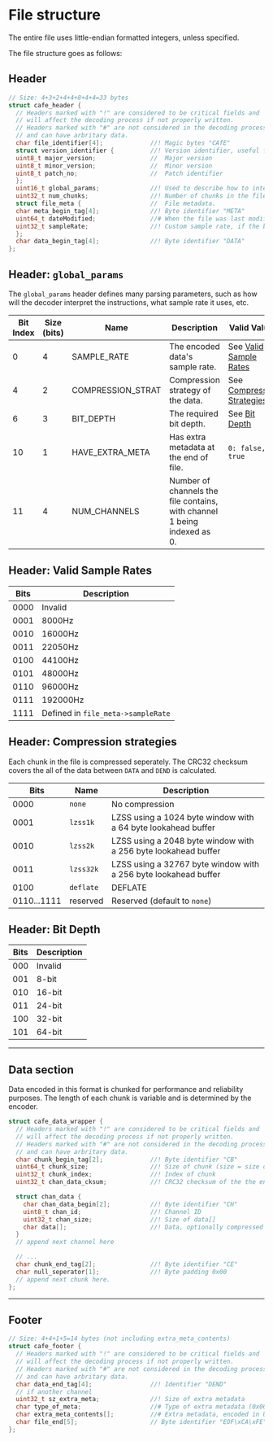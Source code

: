 # File structure

The entire file uses little-endian formatted integers, unless specified.

The file structure goes as follows:

## Header
```c
// Size: 4+3+2+4+4+8+4+4=33 bytes
struct cafe_header {
  // Headers marked with "!" are considered to be critical fields and
  // will affect the decoding process if not properly written.
  // Headers marked with "#" are not considered in the decoding process
  // and can have arbritary data.
  char file_identifier[4];             //! Magic bytes "CAfE"
  struct version_identifier {          //! Version identifier, useful for compatibility checking
  uint8_t major_version;               //  Major version
  uint8_t minor_version;               //  Minor version
  uint8_t patch_no;                    //  Patch identifier
  };
  uint16_t global_params;              //! Used to describe how to interpret the file
  uint32_t num_chunks;                 //! Number of chunks in the file
  struct file_meta {                   //  File metadata.
  char meta_begin_tag[4];              //! Byte identifier "META"
  uint64_t dateModified;               //# When the file was last modified
  uint32_t sampleRate;                 //! Custom sample rate, if the below presets are not applicable.
  };
  char data_begin_tag[4];              //! Byte identifier "DATA"
};
```
<!-- ## Header: `data_type`
This tells the decoder what type of file is it dealing with. Here is a table listing how it will be interpreted. So far, a decoder would only need to support:
| Character |                 Description                |
|-----------|--------------------------------------------|
|     A     |   File will be interpreted as audio data   | -->


## Header: `global_params`
The `global_params` header defines many parsing parameters, such as how will the decoder interpret the instructions, what sample rate it uses, etc.

| Bit Index | Size (bits) |     Name     | Description | Valid Values |
|-------|------|--------------|-------------|--------------|
|   0   |  4   |  SAMPLE_RATE | The encoded data's sample rate. | See [Valid Sample Rates](#header-valid-sample-rates) |
|   4   |  2   | COMPRESSION_STRAT | Compression strategy of the data. | See [Compression Strategies](#header-compression-strategies) |
|   6   |  3   |  BIT_DEPTH   | The required bit depth. | See [Bit Depth](#header-bit-depth) |
|   10  |  1   | HAVE_EXTRA_META | Has extra metadata at the end of file. | `0: false, 1: true` |
|   11  |  4   | NUM_CHANNELS | Number of channels the file contains, with channel 1 being indexed as 0. |


## Header: Valid Sample Rates
| Bits | Description |
|------|-------------|
| 0000 | Invalid     |
| 0001 | 8000Hz      |
| 0010 | 16000Hz     |
| 0011 | 22050Hz     |
| 0100 | 44100Hz     |
| 0101 | 48000Hz     |
| 0110 | 96000Hz     |
| 0111 | 192000Hz    |
| 1111 | Defined in `file_meta->sampleRate` |

## Header: Compression strategies
Each chunk in the file is compressed seperately. The CRC32 checksum covers the all of the data between `DATA` and `DEND` is calculated.

| Bits | Name | Description |
|------|------|-------------|
| 0000 | `none` | No compression |
| 0001 | `lzss1k` | LZSS using a 1024 byte window with a 64 byte lookahead buffer |
| 0010 | `lzss2k` | LZSS using a 2048 byte window with a 256 byte lookahead buffer |
| 0011 | `lzss32k` | LZSS using a 32767 byte window with a 256 byte lookahead buffer |
| 0100 | `deflate` | DEFLATE |
| 0110...1111 | reserved | Reserved (default to `none`) |

## Header: Bit Depth
| Bits | Description |
|------|-------------|
| 000  | Invalid     |
| 001  | 8-bit       |
| 010  | 16-bit      |
| 011  | 24-bit      |
| 100  | 32-bit      |
| 101  | 64-bit      |
<hr>

## Data section

Data encoded in this format is chunked for performance and reliability purposes. The length of each chunk is variable and is determined by the encoder.

```c
struct cafe_data_wrapper {
  // Headers marked with "!" are considered to be critical fields and
  // will affect the decoding process if not properly written.
  // Headers marked with "#" are not considered in the decoding process
  // and can have arbritary data.
  char chunk_begin_tag[2];             //! Byte identifier "CB"
  uint64_t chunk_size;                 //! Size of chunk (size = size of chan_data)
  uint32_t chunk_index;                //! Index of chunk
  uint32_t chan_data_cksum;            //! CRC32 checksum of the the entire chan_data part of the file.

  struct chan_data {
    char chan_data_begin[2];           //! Byte identifier "CH"
    uint8_t chan_id;                   //! Channel ID
    uint32_t chan_size;                //! Size of data[]
    char data[];                       //! Data, optionally compressed
  }
  // append next channel here

  // ...
  char chunk_end_tag[2];               //! Byte identifier "CE"
  char null_seperator[1];              //! Byte padding 0x00
  // append next chunk here.
};

```



<hr>

## Footer
```c
// Size: 4+4+1+5=14 bytes (not including extra_meta_contents)
struct cafe_footer {
  // Headers marked with "!" are considered to be critical fields and
  // will affect the decoding process if not properly written.
  // Headers marked with "#" are not considered in the decoding process
  // and can have arbritary data.
  char data_end_tag[4];                //! Identifier "DEND"
  // if another channel
  uint32_t sz_extra_meta;              //! Size of extra metadata
  char type_of_meta;                   //# Type of extra metadata (0x00: None, 0x01: ID3, 0x02: XMP, 0x03: Other)
  char extra_meta_contents[];          //# Extra metadata, encoded in UTF-8
  char file_end[5];                    // Byte identifier "EOF\xCA\xFE"
};
```